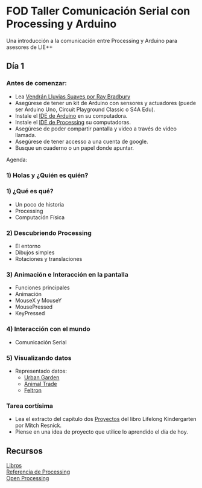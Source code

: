# FOD Taller Comunicación Serial con Processing y Arduino
Una introducción a la comunicación entre Processing y Arduino para asesores de LIE++

## Día 1
### Antes de comenzar:
- Lea [Vendrán Lluvias Suaves por Ray Bradbury](https://fundacionomardengo-my.sharepoint.com/:w:/g/personal/almacenamientofod_fod_ac_cr/EV-UjqhDavNNhG7g8odrig8Bmaf_doahvqkrc1Qu4SC0PQ?e=YvlgMH)
- Asegúrese de tener un kit de Arduino con sensores y actuadores (puede ser Arduino Uno, Circuit Playground Classic o S4A Edu).
- Instale el [IDE de Arduino](https://www.arduino.cc/en/Main/Software) en su computadora.
- Instale el [IDE de Processing](https://processing.org/download/) su computadoras.
- Asegúrese de poder compartir pantalla y video a través de video llamada.
- Asegúrese de tener accesso a una cuenta de google.
- Busque un cuaderno o un papel donde apuntar.

Agenda:
### 1) Holas y ¿Quién es quién?

### 1) ¿Qué es qué?
- Un poco de historia
- Processing
- Computación Física

### 2) Descubriendo Processing
- El entorno
- Dibujos simples
- Rotaciones y translaciones

### 3) Animación e Interacción en la pantalla
- Funciones principales
- Animación
- MouseX y MouseY
- MousePressed
- KeyPressed

### 4) Interacción con el mundo
- Comunicación Serial

### 5) Visualizando datos
- Representado datos:
  - [Urban Garden](https://fathom.info/urbag/)
  - [Animal Trade](https://www.nationalgeographic.com/animal-trade/#!)
  - [Feltron](http://feltron.com/Editorial.html)

### Tarea cortísima
  - Lea el extracto del capítulo dos [Proyectos](https://fundacionomardengo-my.sharepoint.com/:b:/g/personal/almacenamientofod_fod_ac_cr/EZQjU0qmZfdPj0fViZcIjUcBfI4BJrESuQ0YcOg-tEYAbQ?e=9v2JDW) del libro Lifelong Kindergarten por Mitch Resnick.
  - Piense en una idea de proyecto que utilice lo aprendido el día de hoy. 

## Recursos
[Libros](https://fundacionomardengo-my.sharepoint.com/:f:/g/personal/almacenamientofod_fod_ac_cr/EsJ5glrhbW5MobYIGvkpOUkBaMXm4bc27qq9KECWlPO_pw?e=cs9aYn)<br>
[Referencia de Processing](https://processing.org/reference/)<br>
[Open Processing](https://www.openprocessing.org/)<br>
